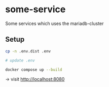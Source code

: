 # some-service

Some services which uses the mariadb-cluster

## Setup

```bash
cp -n .env.dist .env

# update .env

docker compose up --build
```

→ visit [http://localhost:8080](http://localhost:8080)
